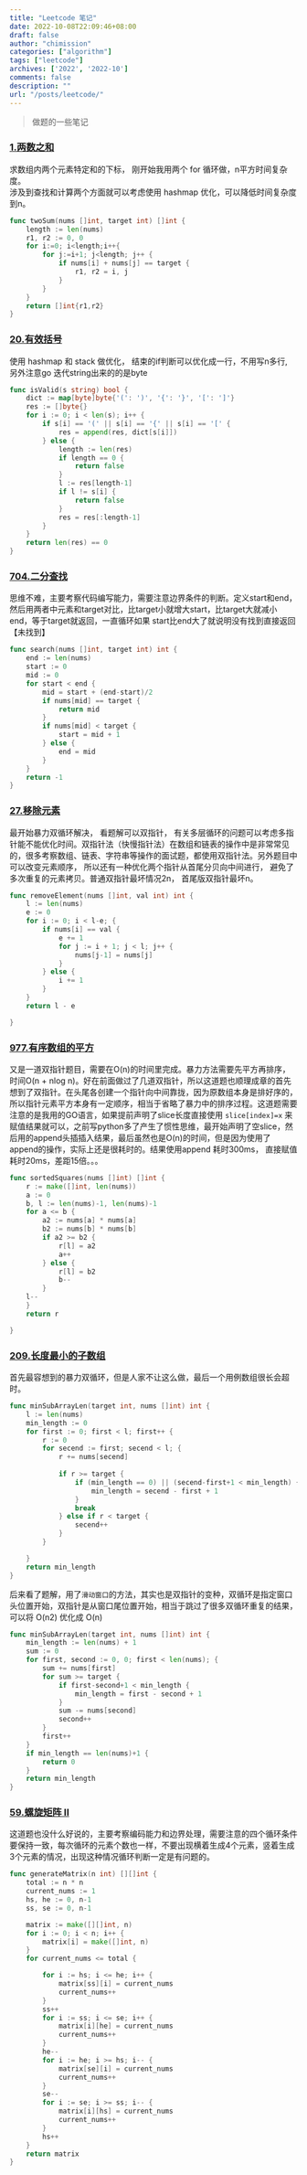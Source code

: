 ```yaml
---
title: "Leetcode 笔记"
date: 2022-10-08T22:09:46+08:00
draft: false
author: "chimission"
categories: ["algorithm"]
tags: ["leetcode"]
archives: ['2022', '2022-10']
comments: false
description: ""
url: "/posts/leetcode/"
---
```

>做题的一些笔记
 <!--more-->
### [1.两数之和](https://leetcode.cn/problems/valid-parentheses/)
求数组内两个元素特定和的下标， 刚开始我用两个 for 循环做，n平方时间复杂度。  
涉及到查找和计算两个方面就可以考虑使用 hashmap 优化，可以降低时间复杂度到n。 
```go
func twoSum(nums []int, target int) []int {
    length := len(nums)
    r1, r2 := 0, 0 
    for i:=0; i<length;i++{
        for j:=i+1; j<length; j++ {
            if nums[i] + nums[j] == target {
                r1, r2 = i, j
            }
        }
    }
    return []int{r1,r2}
}
``` 

### [20.有效括号](https://leetcode.cn/problems/valid-parentheses/)
使用 hashmap 和 stack 做优化， 结束的if判断可以优化成一行，不用写n多行, 另外注意go 迭代string出来的的是byte
```go
func isValid(s string) bool {
	dict := map[byte]byte{'(': ')', '{': '}', '[': ']'}
	res := []byte{}
	for i := 0; i < len(s); i++ {
		if s[i] == '(' || s[i] == '{' || s[i] == '[' {
			res = append(res, dict[s[i]])
		} else {
			length := len(res)
			if length == 0 {
				return false
			}
			l := res[length-1]
			if l != s[i] {
				return false
			}
			res = res[:length-1]
		}
	}
	return len(res) == 0
}
```

### [704.二分查找](https://leetcode.cn/problems/binary-search/)
思维不难，主要考察代码编写能力，需要注意边界条件的判断。定义start和end， 然后用两者中元素和target对比，比target小就增大start，比target大就减小end，等于target就返回，一直循环如果 start比end大了就说明没有找到直接返回【未找到】
```go
func search(nums []int, target int) int {
	end := len(nums)
	start := 0
	mid := 0
	for start < end {
		mid = start + (end-start)/2
		if nums[mid] == target {
			return mid
		}
		if nums[mid] < target {
			start = mid + 1
		} else {
			end = mid
		}
	}
	return -1
}
```

### [27.移除元素](https://leetcode.cn/problems/remove-element/)
最开始暴力双循环解决， 看题解可以双指针， 有关多层循环的问题可以考虑多指针能不能优化时间。双指针法（快慢指针法）在数组和链表的操作中是非常常见的，很多考察数组、链表、字符串等操作的面试题，都使用双指针法。另外题目中可以改变元素顺序， 所以还有一种优化两个指针从首尾分贝向中间进行， 避免了多次重复的元素拷贝。普通双指针最坏情况2n， 首尾版双指针最坏n。  
```go
func removeElement(nums []int, val int) int {
	l := len(nums)
	e := 0
	for i := 0; i < l-e; {
		if nums[i] == val {
			e += 1
			for j := i + 1; j < l; j++ {
				nums[j-1] = nums[j]
			}
		} else {
			i += 1
		}
	}
	return l - e

}
```

### [977.有序数组的平方](https://leetcode.cn/problems/squares-of-a-sorted-array/submissions/)
又是一道双指针题目，需要在O(n)的时间里完成。暴力方法需要先平方再排序，时间O(n + nlog n)。好在前面做过了几道双指针，所以这道题也顺理成章的首先想到了双指针。在头尾各创建一个指针向中间靠拢，因为原数组本身是排好序的，所以指针元素平方本身有一定顺序，相当于省略了暴力中的排序过程。这道题需要注意的是我用的GO语言，如果提前声明了slice长度直接使用 `slice[index]=x` 来赋值结果就可以，之前写python多了产生了惯性思维，最开始声明了空slice，然后用的append头插插入结果，最后虽然也是O(n)的时间，但是因为使用了append的操作，实际上还是很耗时的。结果使用append 耗时300ms， 直接赋值耗时20ms，差距15倍。。。
```go
func sortedSquares(nums []int) []int {
	r := make([]int, len(nums))
	a := 0
	b, l := len(nums)-1, len(nums)-1
	for a <= b {
		a2 := nums[a] * nums[a]
		b2 := nums[b] * nums[b]
		if a2 >= b2 {
			r[l] = a2
			a++	
		} else {
			r[l] = b2
			b--
		}
    l--
	}
	return r

}
```

### [209.长度最小的子数组](https://leetcode.cn/problems/minimum-size-subarray-sum/submissions/)
首先最容想到的暴力双循环，但是人家不让这么做，最后一个用例数组很长会超时。
```go
func minSubArrayLen(target int, nums []int) int {
	l := len(nums)
	min_length := 0
	for first := 0; first < l; first++ {
		r := 0
		for secend := first; secend < l; {
			r += nums[secend]
			
			if r >= target {
				if (min_length == 0) || (secend-first+1 < min_length) {
					min_length = secend - first + 1
				}
                break
			} else if r < target {
				secend++
			}
		}

	}
	return min_length
}
```  
后来看了题解，用了`滑动窗口`的方法，其实也是双指针的变种，双循环是指定窗口头位置开始，双指针是从窗口尾位置开始，相当于跳过了很多双循环重复的结果，可以将 O(n2) 优化成 O(n)  
```go
func minSubArrayLen(target int, nums []int) int {
	min_length := len(nums) + 1
	sum := 0
	for first, second := 0, 0; first < len(nums); {
		sum += nums[first]
		for sum >= target {
			if first-second+1 < min_length {
				min_length = first - second + 1
			}
			sum -= nums[second]
			second++
		}
		first++
	}
	if min_length == len(nums)+1 {
		return 0
	}
	return min_length
}
```  

### [59.螺旋矩阵 II](https://leetcode.cn/problems/spiral-matrix-ii/) 
这道题也没什么好说的，主要考察编码能力和边界处理，需要注意的四个循环条件要保持一致，每次循环的元素个数也一样，不要出现横着生成4个元素，竖着生成3个元素的情况，出现这种情况循环判断一定是有问题的。
```go
func generateMatrix(n int) [][]int {
	total := n * n
	current_nums := 1
	hs, he := 0, n-1
	ss, se := 0, n-1

	matrix := make([][]int, n)
	for i := 0; i < n; i++ {
		matrix[i] = make([]int, n)
	}
	for current_nums <= total {

		for i := hs; i <= he; i++ {
			matrix[ss][i] = current_nums
			current_nums++
		}
		ss++
		for i := ss; i <= se; i++ {
			matrix[i][he] = current_nums
			current_nums++
		}
		he--
		for i := he; i >= hs; i-- {
			matrix[se][i] = current_nums
			current_nums++
		}
		se--
		for i := se; i >= ss; i-- {
			matrix[i][hs] = current_nums
			current_nums++
		}
		hs++
	}
	return matrix
}
```